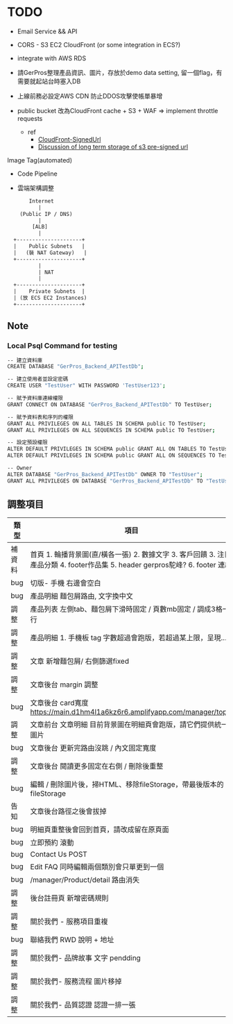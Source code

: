 ﻿# TODO

- Email Service && API

- CORS - S3 EC2 CloudFront  (or some integration in ECS?)

- integrate with AWS RDS

- 請GerPros整理產品資訊、圖片，存放於demo data setting, 留一個flag，有需要就起站台時塞入DB

- 上線前務必設定AWS CDN 防止DDOS攻擊使帳單暴增

- public bucket 改為CloudFront cache + S3 + WAF => implement throttle requests
    - ref
        - [CloudFront-SignedUrl](https://stackoverflow.com/questions/55723691/what-is-the-maximum-expiration-time-for-cloudfront-signed-url/55729193#55729193)
        - [Discussion of long term storage of s3 pre-signed url](https://stackoverflow.com/questions/55827584/how-to-give-long-term-read-access-to-objects-in-a-private-s3-bucket)

Image Tag(automated)

- Code Pipeline

- 雲端架構調整
```txt
       Internet
          |
    (Public IP / DNS)
          |
        [ALB]
          |
  +---------------------+
  |    Public Subnets   |
  |   (裝 NAT Gateway)   |
  +---------------------+
          |
          | NAT
          |
  +---------------------+
  |    Private Subnets  |
  | (放 ECS EC2 Instances)
  +---------------------+
```

## Note

### Local Psql Command for testing

```bash
-- 建立資料庫
CREATE DATABASE "GerPros_Backend_APITestDb";

-- 建立使用者並設定密碼
CREATE USER "TestUser" WITH PASSWORD 'TestUser123';

-- 賦予資料庫連線權限
GRANT CONNECT ON DATABASE "GerPros_Backend_APITestDb" TO TestUser;

-- 賦予資料表和序列的權限
GRANT ALL PRIVILEGES ON ALL TABLES IN SCHEMA public TO TestUser;
GRANT ALL PRIVILEGES ON ALL SEQUENCES IN SCHEMA public TO TestUser;

-- 設定預設權限
ALTER DEFAULT PRIVILEGES IN SCHEMA public GRANT ALL ON TABLES TO TestUser;
ALTER DEFAULT PRIVILEGES IN SCHEMA public GRANT ALL ON SEQUENCES TO TestUser;

-- Owner
ALTER DATABASE "GerPros_Backend_APITestDb" OWNER TO "TestUser";
GRANT ALL PRIVILEGES ON DATABASE "GerPros_Backend_APITestDb" TO "TestUser";

```

## 調整項目

| 類型  | 項目                                                                                           |
|-----|----------------------------------------------------------------------------------------------|
| 補資料 | 首頁 1. 輪播背景圖(直/橫各一張) 2. 數據文字 3. 客戶回饋 3. 注目產品分類 4. footer作品集 5. header gerpros駝峰? 6. footer 連結 |
| bug | 切版- 手機 右邊會空白                                                                                 |
| bug | 產品明細 麵包屑路由, 文字換中文                                                                            |
| 調整  | 產品列表 左側tab、麵包屑下滑時固定 / 頁數mb固定  / 調成3格一行                                                       |
| 調整  | 產品明細 1. 手機板 tag 字數超過會跑版，若超過某上限，呈現...                                                         |
| 調整  | 文章 新增麵包屑/ 右側篩選fixed                                                                          |
| 調整  | 文章後台 margin 調整                                                                               |
| bug | 文章後台 card寬度 https://main.d1hm4l1a6kz6r6.amplifyapp.com/manager/topic                         |
| 調整  | 文章前台 文章明細 目前背景圖在明細頁會跑版，請它們提供統一圖片                                                             |
| bug | 文章後台 更新完路由沒跳 / 內文固定寬度                                                                        |
| 調整  | 文章後台 閱讀更多固定在右側 / 刪除後重整                                                                       |
| bug | 編輯 / 刪除圖片後，掃HTML、移除fileStorage，帶最後版本的fileStorage                                             |
| 告知  | 文章後台路徑之後會拔掉                                                                                  |
| bug | 明細頁重整後會回到首頁，請改成留在原頁面                                                                         |
| bug | 立即預約 滾動                                                                                      |
| bug | Contact Us POST                                                                              |
| bug | Edit FAQ 同時編輯兩個類別會只單更到一個                                                                     |
| bug | /manager/Product/detail 路由消失                                                                 |
| 調整  | 後台註冊頁 新增密碼規則                                                                                 |
| 調整  | 關於我們 - 服務項目重複                                                                                |
| bug | 聯絡我們 RWD 說明 + 地址                                                                             |
|調整| 關於我們- 品牌故事 文字 pendding                                                                       |
|調整| 關於我們- 服務流程 圖片移掉                                                                              |
|調整| 關於我們- 品質認證 認證一排一張                                                                            |
